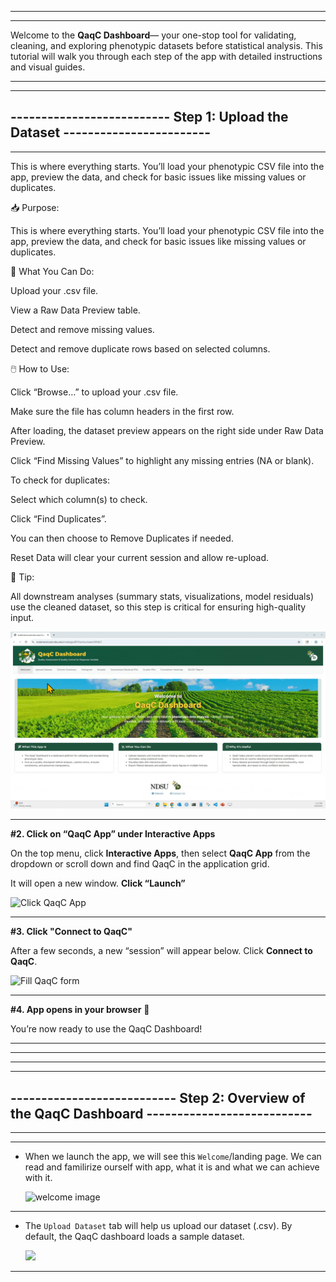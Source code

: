 
* * * 
* * * 
Welcome to the **QaqC Dashboard**— your one-stop tool for validating, cleaning, and exploring phenotypic datasets before statistical analysis. This tutorial will walk you through each step of the app with detailed instructions and visual guides.
* * * 
* * * 


## -------------------------- Step 1: Upload the Dataset ------------------------
---

This is where everything starts. You’ll load your phenotypic CSV file into the app, preview the data, and check for basic issues like missing values or duplicates.


📥 Purpose:

This is where everything starts. You’ll load your phenotypic CSV file into the app, preview the data, and check for basic issues like missing values or duplicates.

🎯 What You Can Do:

Upload your .csv file.

View a Raw Data Preview table.

Detect and remove missing values.

Detect and remove duplicate rows based on selected columns.

🖱️ How to Use:

Click “Browse…” to upload your .csv file.

Make sure the file has column headers in the first row.

After loading, the dataset preview appears on the right side under Raw Data Preview.

Click “Find Missing Values” to highlight any missing entries (NA or blank).

To check for duplicates:

Select which column(s) to check.

Click “Find Duplicates”.

You can then choose to Remove Duplicates if needed.

Reset Data will clear your current session and allow re-upload.

🧠 Tip:

All downstream analyses (summary stats, visualizations, model residuals) use the cleaned dataset, so this step is critical for ensuring high-quality input.

   ![upload the csv file](assets/Step-01.gif)


* * * 

**#2. Click on “QaqC App” under Interactive Apps**

   On the top menu, click **Interactive Apps**, then select **QaqC App** from the dropdown or scroll down and find QaqC in the application grid.


   It will open a new window. **Click “Launch”**
   

   ![Click QaqC App](assets/3-Request-QaqC.gif)

* * *

**#3. Click "Connect to QaqC"**

   After a few seconds, a new “session” will appear below. Click **Connect to QaqC**.  

   
   ![Fill QaqC form](assets/4-Accessing-the-QaqC.gif)

* * *


**#4. App opens in your browser** 🎉

   You’re now ready to use the QaqC Dashboard!

* * * 
* * *
* * * 
* * *


## --------------------------- Step 2: Overview of the QaqC Dashboard ---------------------------
---
---

 * When we launch the app, we will see this `Welcome`/landing page. We can read and familirize ourself with app, what it is and what we can achieve with it.

   ![welcome image](assets/welcome-qaqc.png)
      
---


 * The `Upload Dataset` tab will help us upload our dataset (.csv). By default, the QaqC dashboard loads a sample dataset.

   ![](assets/qaqc-upload.gif)
      
---


